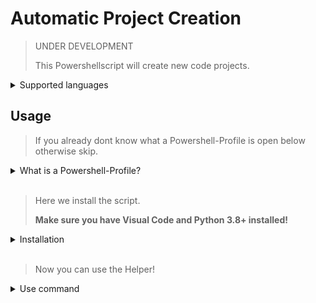 # Automatic Project Creation #

> UNDER DEVELOPMENT
>
> This Powershellscript will create new code projects.

<details>
<summary>Supported languages</summary>
<br>

>| Language | Supported |
>|:----------:|:-----------:|
>| Python| ✔️ |
>| JavaScript| ✔️ |

</details>

## Usage ##

> If you already dont know what a Powershell-Profile is open below otherwise skip.

<details>
<summary>What is a Powershell-Profile?</summary>
<br>

>
> Microsoft provide a PowerShell-Script in your user directory that will always execute if you start a new PowerShell-Terminal.
>
> You can use this to create own shortcuts for example if you dont want type the same path again and again.
>
> Or you want provide some custom scripts that you can easy access via console.
>

</details>
<br>

> Here we install the script.
>
> **Make sure you have Visual Code and Python 3.8+ installed!**

<details>
<summary>Installation</summary>
<br>

> Copy the content from the [script](https://raw.githubusercontent.com/sera619/MakeEnvi-Powershell/master/MakeEnvi.ps1)
>
> Open a PowerShell-Terminal and type "explorer $profile"
>
> A Editor Window will appear with your profile opened.
> 
> Paste the copied script code somewhere in the script.
>
> Save file and close the restart the terminal.
> 
> Make sure you edite the \<codedirectory\> variable in the script to you root code directory!

</details>
<br>

> Now you can use the Helper!

<details>
<summary>Use command</summary>
<br>

> Open a Powershell-Terminal and type the command above
>
> The "codelanguage" and "projectname" represent your inputs
>
```Powershell
    MakeEnvi codelanguage projectname
```
>
> Your project should be Created
>

</details>
